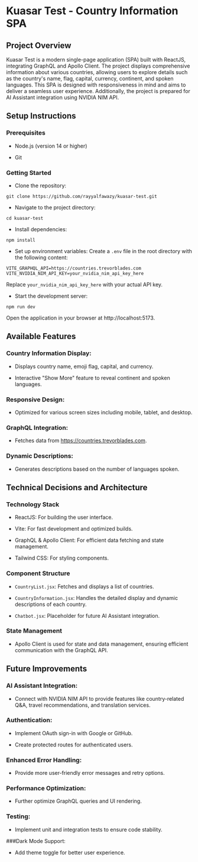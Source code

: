 # Kuasar Test - Country Information SPA

## Project Overview

Kuasar Test is a modern single-page application (SPA) built with ReactJS, integrating GraphQL and Apollo Client. The project displays comprehensive information about various countries, allowing users to explore details such as the country's name, flag, capital, currency, continent, and spoken languages. This SPA is designed with responsiveness in mind and aims to deliver a seamless user experience. Additionally, the project is prepared for AI Assistant integration using NVIDIA NIM API.

## Setup Instructions

### Prerequisites

- Node.js (version 14 or higher)

- Git

### Getting Started

- Clone the repository:
```
git clone https://github.com/rayyalfawazy/kuasar-test.git
```
- Navigate to the project directory:
```
cd kuasar-test
```
- Install dependencies:
```
npm install
```
- Set up environment variables:
Create a `.env` file in the root directory with the following content:
```
VITE_GRAPHQL_API=https://countries.trevorblades.com
VITE_NVIDIA_NIM_API_KEY=your_nvidia_nim_api_key_here
```
Replace `your_nvidia_nim_api_key_here` with your actual API key.

- Start the development server:
```
npm run dev
```
Open the application in your browser at http://localhost:5173.

## Available Features

### Country Information Display:

- Displays country name, emoji flag, capital, and currency.

- Interactive "Show More" feature to reveal continent and spoken languages.

### Responsive Design:

- Optimized for various screen sizes including mobile, tablet, and desktop.

### GraphQL Integration:

- Fetches data from https://countries.trevorblades.com.

### Dynamic Descriptions:

- Generates descriptions based on the number of languages spoken.

## Technical Decisions and Architecture

### Technology Stack

- ReactJS: For building the user interface.

- Vite: For fast development and optimized builds.

- GraphQL & Apollo Client: For efficient data fetching and state management.

- Tailwind CSS: For styling components.

### Component Structure

- `CountryList.jsx`: Fetches and displays a list of countries.

- `CountryInformation.jsx`: Handles the detailed display and dynamic descriptions of each country.

- `Chatbot.jsx`: Placeholder for future AI Assistant integration.

### State Management

- Apollo Client is used for state and data management, ensuring efficient communication with the GraphQL API.

## Future Improvements

### AI Assistant Integration:

- Connect with NVIDIA NIM API to provide features like country-related Q&A, travel recommendations, and translation services.

### Authentication:

- Implement OAuth sign-in with Google or GitHub.

- Create protected routes for authenticated users.

### Enhanced Error Handling:

- Provide more user-friendly error messages and retry options.

### Performance Optimization:

- Further optimize GraphQL queries and UI rendering.

### Testing:

- Implement unit and integration tests to ensure code stability.

###Dark Mode Support:

- Add theme toggle for better user experience.
